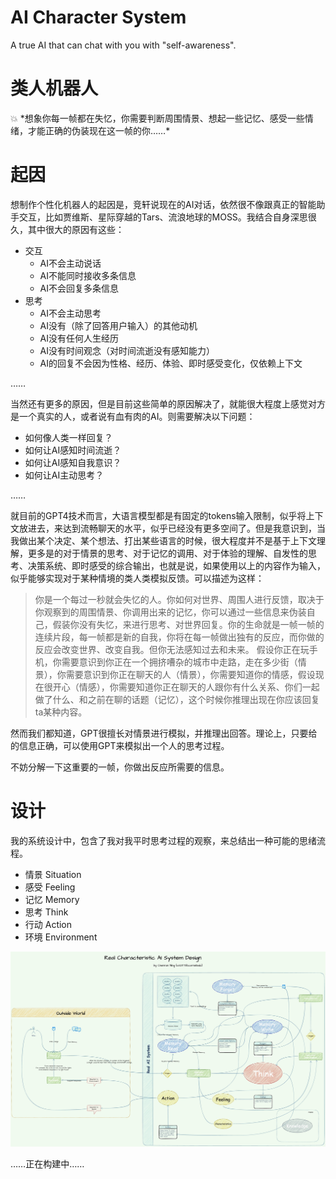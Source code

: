 # AI Character System
 A true AI that can chat with you with "self-awareness".

# 类人机器人

<aside> 💥 *想象你每一帧都在失忆，你需要判断周围情景、想起一些记忆、感受一些情绪，才能正确的伪装现在这一帧的你……*

</aside>

# 起因

想制作个性化机器人的起因是，竞轩说现在的AI对话，依然很不像跟真正的智能助手交互，比如贾维斯、星际穿越的Tars、流浪地球的MOSS。我结合自身深思很久，其中很大的原因有这些：

- 交互
  - AI不会主动说话
  - AI不能同时接收多条信息
  - AI不会回复多条信息
- 思考
  - AI不会主动思考
  - AI没有（除了回答用户输入）的其他动机
  - AI没有任何人生经历
  - AI没有时间观念（对时间流逝没有感知能力）
  - AI的回复不会因为性格、经历、体验、即时感受变化，仅依赖上下文

……

当然还有更多的原因，但是目前这些简单的原因解决了，就能很大程度上感觉对方是一个真实的人，或者说有血有肉的AI。则需要解决以下问题：

- 如何像人类一样回复？
- 如何让AI感知时间流逝？
- 如何让AI感知自我意识？
- 如何让AI主动思考？

……

就目前的GPT4技术而言，大语言模型都是有固定的tokens输入限制，似乎将上下文放进去，来达到流畅聊天的水平，似乎已经没有更多空间了。但是我意识到，当我做出某个决定、某个想法、打出某些语言的时候，很大程度并不是基于上下文理解，更多是的对于情景的思考、对于记忆的调用、对于体验的理解、自发性的思考、决策系统、即时感受的综合输出，也就是说，如果使用以上的内容作为输入，似乎能够实现对于某种情境的类人类模拟反馈。可以描述为这样：

> 你是一个每过一秒就会失忆的人。你如何对世界、周围人进行反馈，取决于你观察到的周围情景、你调用出来的记忆，你可以通过一些信息来伪装自己，假装你没有失忆，来进行思考、对世界回复。你的生命就是一帧一帧的连续片段，每一帧都是新的自我，你将在每一帧做出独有的反应，而你做的反应会改变世界、改变自我。但你无法感知过去和未来。 假设你正在玩手机，你需要意识到你正在一个拥挤嘈杂的城市中走路，走在多少街（情景），你需要意识到你正在聊天的人（情景），你需要知道你的情感，假设现在很开心（情感），你需要知道你正在聊天的人跟你有什么关系、你们一起做了什么、和之前在聊的话题（记忆），这个时候你推理出现在你应该回复ta某种内容。

然而我们都知道，GPT很擅长对情景进行模拟，并推理出回答。理论上，只要给的信息正确，可以使用GPT来模拟出一个人的思考过程。

不妨分解一下这重要的一帧，你做出反应所需要的信息。

# 设计

我的系统设计中，包含了我对我平时思考过程的观察，来总结出一种可能的思绪流程。

- 情景 Situation
- 感受 Feeling
- 记忆 Memory
- 思考 Think
- 行动 Action
- 环境 Environment

![image](images/AI%20system%20design.jpeg)

……正在构建中……
